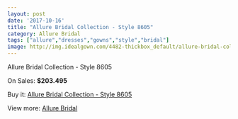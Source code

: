 ```yaml
---
layout: post
date: '2017-10-16'
title: "Allure Bridal Collection - Style 8605"
category: Allure Bridal
tags: ["allure","dresses","gowns","style","bridal"]
image: http://img.idealgown.com/4482-thickbox_default/allure-bridal-collection-style-8605.jpg
---
```

Allure Bridal Collection - Style 8605

On Sales: **$203.495**
<a href="https://www.idealgown.com/en/allure-bridal/2017-allure-bridal-collection-style-8605.html"><amp-img layout="responsive" width="600" height="600" src="//img.idealgown.com/4482-thickbox_default/allure-bridal-collection-style-8605.jpg" alt="Allure Bridal Collection - Style 8605 0" /></a>
<a href="https://www.idealgown.com/en/allure-bridal/2017-allure-bridal-collection-style-8605.html"><amp-img layout="responsive" width="600" height="600" src="//img.idealgown.com/4483-thickbox_default/allure-bridal-collection-style-8605.jpg" alt="Allure Bridal Collection - Style 8605 1" /></a>

Buy it: [Allure Bridal Collection - Style 8605](https://www.idealgown.com/en/allure-bridal/2017-allure-bridal-collection-style-8605.html "Allure Bridal Collection - Style 8605")

View more: [Allure Bridal](https://www.idealgown.com/en/29-allure-bridal "Allure Bridal")